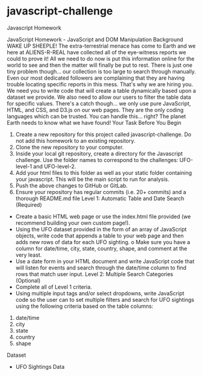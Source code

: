 # javascript-challenge
Javascript Homework

JavaScript Homework - JavaScript and DOM Manipulation
Background
WAKE UP SHEEPLE! The extra-terrestrial menace has come to Earth and we here at ALIENS-R-REAL have collected all of the eye-witness reports we could to prove it! All we need to do now is put this information online for the world to see and then the matter will finally be put to rest.
There is just one tiny problem though... our collection is too large to search through manually. Even our most dedicated followers are complaining that they are having trouble locating specific reports in this mess.
That's why we are hiring you. We need you to write code that will create a table dynamically based upon a dataset we provide. We also need to allow our users to filter the table data for specific values. There's a catch though... we only use pure JavaScript, HTML, and CSS, and D3.js on our web pages. They are the only coding languages which can be trusted.
You can handle this... right? The planet Earth needs to know what we have found!
Your Task
Before You Begin
1. Create a new repository for this project called javascript-challenge. Do not add this homework to an existing repository.
2. Clone the new repository to your computer.
3. Inside your local git repository, create a directory for the Javascript challenge. Use the folder names to correspond to the challenges: UFO-level-1 and UFO-level-2.
4. Add your html files to this folder as well as your static folder containing your javascript. This will be the main script to run for analysis.
5. Push the above changes to GitHub or GitLab.
6. Ensure your repository has regular commits (i.e. 20+ commits) and a thorough README.md file
Level 1: Automatic Table and Date Search (Required)
* Create a basic HTML web page or use the index.html file provided (we recommend building your own custom page!).
* Using the UFO dataset provided in the form of an array of JavaScript objects, write code that appends a table to your web page and then adds new rows of data for each UFO sighting.
o Make sure you have a column for date/time, city, state, country, shape, and comment at the very least.
* Use a date form in your HTML document and write JavaScript code that will listen for events and search through the date/time column to find rows that match user input.
Level 2: Multiple Search Categories (Optional)
* Complete all of Level 1 criteria.
* Using multiple input tags and/or select dropdowns, write JavaScript code so the user can to set multiple filters and search for UFO sightings using the following criteria based on the table columns:
1. date/time
2. city
3. state
4. country
5. shape

Dataset
* UFO Sightings Data

